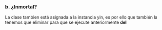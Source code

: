 ### b. ¿Inmortal?

La clase tambien está asignada a la instancia yin, es por ello que también la tenemos que eliminar para que se ejecute anteriormente __del__
